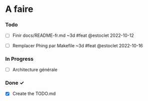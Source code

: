 # A faire

### Todo

- [ ] Finir docs/README-fr.md ~3d #feat @estoclet 2022-10-12
- [ ] Remplacer Phing par Makefile ~3d #feat @estoclet 2022-10-16


### In Progress

- [ ] Architecture générale

### Done ✓

- [x] Create the TODO.md  
